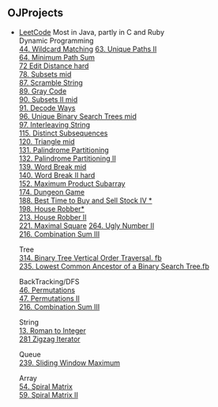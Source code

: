 OJProjects
--------------------------

- [LeetCode](https://leetcode.com/) Most in Java, partly in C and Ruby  
  Dynamic Programming  
  [44. Wildcard Matching](https://leetcode.com/problems/wildcard-matching/)
  [63. Unique Paths II](https://leetcode.com/problems/unique-paths-ii/)    
  [64. Minimum Path Sum](https://leetcode.com/problems/minimum-path-sum/)   
  [72 Edit Distance hard](https://leetcode.com/problems/edit-distance/)   
  [78. Subsets mid](https://leetcode.com/problems/subsets/)   
  [87. Scramble String](https://leetcode.com/problems/scramble-string/)   
  [89. Gray Code](https://leetcode.com/problems/gray-code/)    
  [90. Subsets II mid](https://leetcode.com/problems/subsets-ii/)    
  [91. Decode Ways](https://leetcode.com/problems/decode-ways/)  
  [96. Unique Binary Search Trees mid](http://oj.leetcode.com/problems/unique-binary-search-trees/  )  
  [97. Interleaving String](https://leetcode.com/problems/interleaving-string/)  
  [115. Distinct Subsequences](https://leetcode.com/problems/distinct-subsequences/)  
  [120. Triangle mid](https://leetcode.com/problems/triangle/)  
  [131. Palindrome Partitioning](https://leetcode.com/problems/palindrome-partitioning/)  
  [132. Palindrome Partitioning II](https://leetcode.com/problems/palindrome-partitioning-ii/)  
  [139. Word Break mid](http://oj.leetcode.com/problems/word-break/)     
  [140. Word Break II hard](http://oj.leetcode.com/problems/word-break-ii/)     
  [152. Maximum Product Subarray](https://leetcode.com/problems/maximum-product-subarray/)  
  [174. Dungeon Game](https://leetcode.com/problems/dungeon-game/)  
  [188. Best Time to Buy and Sell Stock IV \*](https://leetcode.com/problems/best-time-to-buy-and-sell-stock-iv/)  
  [198. House Robber\*](https://leetcode.com/problems/house-robber/)   
  [213. House Robber II](https://leetcode.com/problems/house-robber-ii/)  
  [221. Maximal Square](https://leetcode.com/problems/maximal-square/) 
  [264. Ugly Number II](https://leetcode.com/problems/ugly-number-ii/)  
  [216. Combination Sum III](https://leetcode.com/problems/combination-sum-iii/)

  Tree  
  [314. Binary Tree Vertical Order Traversal. fb](http://leetcode.com/problems/binary-tree-vertical-order-traversal/)  
  [235. Lowest Common Ancestor of a Binary Search Tree.fb](https://leetcode.com/problems/lowest-common-ancestor-of-a-binary-search-tree/)  

  BackTracking/DFS  
  [46. Permutations](https://leetcode.com/problems/permutations/)  
  [47. Permutations II](https://leetcode.com/problems/permutations-ii/)    
  [216. Combination Sum III](https://leetcode.com/problems/combination-sum-iii/)  

  String  
  [13. Roman to Integer](https://leetcode.com/problems/roman-to-integer/)  
  [281 Zigzag Iterator](https://leetcode.com/problems/zigzag-iterator)  

  Queue  
  [239. Sliding Window Maximum](https://leetcode.com/problems/sliding-window-maximum/)  
    
  Array  
  [54. Spiral Matrix](https://leetcode.com/problems/spiral-matrix/)  
  [59. Spiral Matrix II](https://leetcode.com/problems/spiral-matrix-ii/)  

